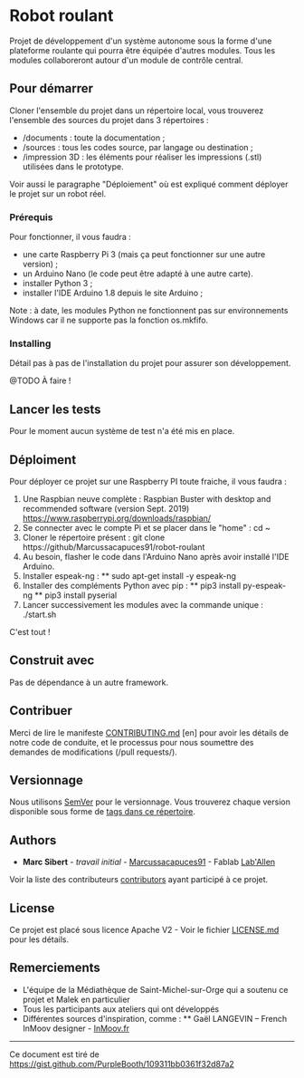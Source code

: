 # Robot roulant

Projet de développement d'un système autonome sous la forme d'une plateforme roulante qui pourra être équipée d'autres modules.
Tous les modules collaboreront autour d'un module de contrôle central.

## Pour démarrer

Cloner l'ensemble du projet dans un répertoire local, vous trouverez l'ensemble des sources du projet dans 3 répertoires :
- /documents : toute la documentation ;
- /sources : tous les codes source, par langage ou destination ;
- /impression 3D : les éléments pour réaliser les impressions (.stl) utilisées dans le prototype.

Voir aussi le paragraphe "Déploiement" où est expliqué comment déployer le projet sur un robot réel.

### Prérequis

Pour fonctionner, il vous faudra :
* une carte Raspberry Pi 3 (mais ça peut fonctionner sur une autre version) ;
* un Arduino Nano (le code peut être adapté à une autre carte).
* installer Python 3 ;
* installer l'IDE Arduino 1.8 depuis le site Arduino ;

Note : à date, les modules Python ne fonctionnent pas sur environnements Windows car il ne supporte pas la fonction os.mkfifo.

### Installing

Détail pas à pas de l'installation du projet pour assurer son développement.

@TODO À faire !

## Lancer les tests

Pour le moment aucun système de test n'a été mis en place.

## Déploiment

Pour déployer ce projet sur une Raspberry PI toute fraiche, il vous faudra :

1. Une Raspbian neuve complète : Raspbian Buster with desktop and recommended software (version Sept. 2019)
   https://www.raspberrypi.org/downloads/raspbian/
2. Se connecter avec le compte Pi et se placer dans le "home" : cd ~
3. Cloner le répertoire présent : git clone https://github/Marcussacapuces91/robot-roulant
4. Au besoin, flasher le code dans l'Arduino Nano après avoir installé l'IDE Arduino.
5. Installer espeak-ng :
** sudo apt-get install -y espeak-ng
6. Installer des compléments Python avec pip :
** pip3 install py-espeak-ng
** pip3 install pyserial
7. Lancer successivement les modules avec la commande unique : ./start.sh

C'est tout !

## Construit avec

Pas de dépendance à un autre framework.

## Contribuer

Merci de lire le manifeste [CONTRIBUTING.md](https://github.com/Marcussacapuces91/robot-roulant/blob/master/CONTRIBUTING.md) [en] pour avoir les détails de notre code de conduite, et le processus pour nous soumettre des demandes de modifications (/pull requests/).

## Versionnage

Nous utilisons [SemVer](https://semver.org/lang/fr/) pour le versionnage. Vous trouverez chaque version disponible sous forme de [tags dans ce répertoire](https://github.com/Marcussacapuces91/robot-roulant/tags).

## Authors

* **Marc Sibert** - *travail initial* - [Marcussacapuces91](https://github.com/Marcussacapuces91) - Fablab [Lab'Allen](https://lab-allen.fr)

Voir la liste des contributeurs [contributors](https://github.com/Marcussacapuces91/robot-roulant/contributors) ayant participé à ce projet.

## License

Ce projet est placé sous licence Apache V2 - Voir le fichier [LICENSE.md](LICENSE.md) pour les détails.

## Remerciements

* L'équipe de la Médiathèque de Saint-Michel-sur-Orge qui a soutenu ce projet et Malek en particulier 
* Tous les participants aux ateliers qui ont développés 
* Différentes sources d'inspiration, comme :
** Gaël LANGEVIN – French InMoov designer - [InMoov.fr](https://inmoov.fr)

---
Ce document est tiré de https://gist.github.com/PurpleBooth/109311bb0361f32d87a2